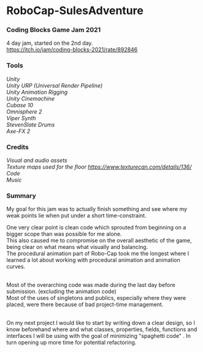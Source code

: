 # RoboCap-SulesAdventure
### Coding Blocks Game Jam 2021
4 day jam, started on the 2nd day.    
https://itch.io/jam/coding-blocks-2021/rate/892846
  <br/>
  
  ### Tools
  *Unity<br/>
  Unity URP (Universal Render Pipeline)<br/>
  Unity Animation Rigging<br/>
  Unity Cinemachine<br/>
  Cubase 10<br/>
  Omnisphere 2<br/>
  Viper Synth<br/>
  StevenSlate Drums<br/>
  Axe-FX 2*<br/>
  
  ### Credits
  *Visual and audio assets<br/>
  Texture maps used for the floor https://www.texturecan.com/details/136/ <br/>
  Code<br/>
  Music*<br/> 

  
  ### Summary
  
My goal for this jam was to actually finish something and see where my weak points lie when put under a short time-constraint. 

One very clear point is clean code which sprouted from beginning on a bigger scope than was possible for me alone.  
This also caused me to compromise on the overall aesthetic of the game, being clear on what means what visually and balancing.   
The procedural animation part of Robo-Cap took me the longest where I learned a lot about working with procedural animation and animation curves.   <br/><br/>

Most of the overarching code was made during the last day before submission. (excluding the animation code)  <br/>
Most of the uses of singletons and publics, especially where they were placed, were there because of bad project-time management.  <br/> <br/>

On my next project I would like to start by writing down a clear design, so I know beforehand where and what classes, properties, fields, functions and interfaces I will be using
with the goal of minimizing "spaghetti code" . In turn opening up more time for potential refactoring. 
